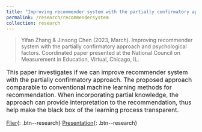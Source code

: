 ```yaml
---
title: "Improving recommender system with the partially confirmatory approach and psychological factors"
permalink: /research/recommendersystem
collection: research
---
```


> Yifan Zhang & Jinsong Chen (2023, March). Improving recommender system with the partially confirmatory approach and psychological factors. Coordinated paper presented at the National Council on Measurement in Education, Virtual, Chicago, IL.

<p style="font-size: 12pt; width: 100%; text-align: left;">This paper investigates if we can improve recommender system with the partially confirmatory approach. The proposed
approach comparable to conventional machine learning methods for recommendation. When incorporating partial
knowledge, the approach can provide interpretation to the recommendation, thus help make the black box of the
learning process transparent.</p> 


[Flier](/files/pdf/research/NCMEflier.pdf){: .btn--research} 
[Presentation](/files/html/posts/NCME_RS_pre.html){: .btn--research}
